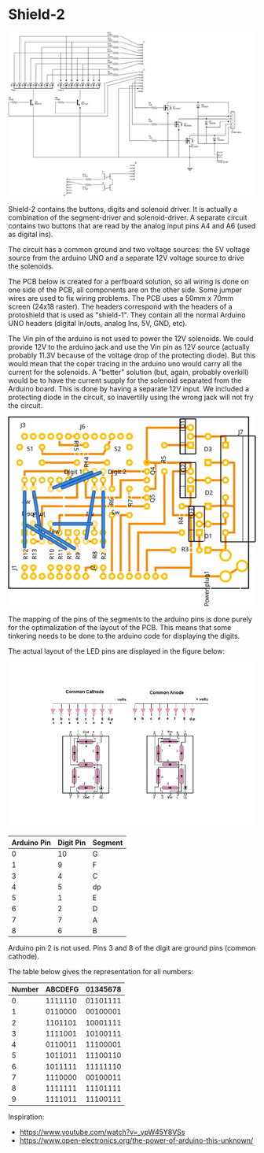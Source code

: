 # Shield-2

![](shield-2_schema.svg)

Shield-2 contains the buttons, digits and solenoid driver. It is actually a combination of the segment-driver and solenoid-driver. A separate circuit contains two buttons that are read by the analog input pins A4 and A6 (used as digital ins).

The circuit has a common ground and two voltage sources: the 5V voltage source from the arduino UNO and a separate 12V voltage source to drive the solenoids.

The PCB below is created for a perfboard solution, so all wiring is done on one side of the PCB, all components are on the other side. Some jumper wires are used to fix wiring problems. The PCB uses a 50mm x 70mm screen (24x18 raster). The headers correspond with the headers of a protoshield that is used as "shield-1". They contain all the normal Arduino UNO headers (digital In/outs, analog Ins, 5V, GND, etc).

The Vin pin of the arduino is not used to power the 12V solenoids. We could provide 12V to the arduino jack and use the Vin pin as 12V source (actually probably 11.3V because of the voltage drop of the protecting diode). But this would mean that the coper tracing in the arduino uno would carry all the current for the solenoids. A "better" solution (but, again, probably overkill) would be to have the current supply for the solenoid separated from the Arduino board. This is done by having a separate 12V input. We included a protecting diode in the circuit, so inavertilly using the wrong jack will not fry the circuit.

![](shield-2_pcb.svg)

The mapping of the pins of the segments to the arduino pins is done purely for the optimalization of the layout of the PCB. This means that some tinkering needs to be done to the arduino code for displaying the digits.

The actual layout of the LED pins are displayed in the figure below:

![](LED-display.gif)

|Arduino Pin|Digit Pin|Segment|
|-----------|---------|-------|
| 0 | 10 | G |
| 1 | 9 | F |
| 3 | 4 | C |
| 4 | 5 | dp |
| 5 | 1 | E |
| 6 | 2 | D |
| 7 | 7 | A |
| 8 | 6 | B |

Arduino pin 2 is not used. Pins 3 and 8 of the digit are ground pins (common cathode).

The table below gives the representation for all numbers:

|Number|ABCDEFG|01345678|
|------|-------|--------|
| 0    |1111110|01101111|
| 1    |0110000|00100001|
| 2    |1101101|10001111|
| 3    |1111001|10100111|
| 4    |0110011|11100001|
| 5    |1011011|11100110|
| 6    |1011111|11111110|
| 7    |1110000|00100011|
| 8    |1111111|11101111|
| 9    |1111011|11100111|

Inspiration:

- https://www.youtube.com/watch?v=_ypW45Y8VSs
- https://www.open-electronics.org/the-power-of-arduino-this-unknown/
